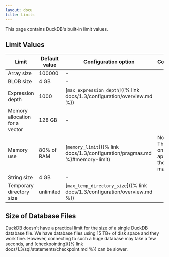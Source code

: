 ```yaml
---
layout: docu
title: Limits
---
```


This page contains DuckDB's built-in limit values.

## Limit Values

| Limit | Default value | Configuration option | Comment |
|---|---|---|---|
| Array size | 100000 | - | |
| BLOB size | 4 GB | - | |
| Expression depth | 1000 | [`max_expression_depth`]({% link docs/1.3/configuration/overview.md %}) | |
| Memory allocation for a vector | 128 GB | - | |
| Memory use | 80% of RAM | [`memory_limit`]({% link docs/1.3/configuration/pragmas.md %}#memory-limit) | Note: This limit only applies to the buffer manager. |
| String size | 4 GB | - | |
| Temporary directory size | unlimited | [`max_temp_directory_size`]({% link docs/1.3/configuration/overview.md %}) | |

## Size of Database Files

DuckDB doesn't have a practical limit for the size of a single DuckDB database file.
We have database files using 15 TB+ of disk space and they work fine.
However, connecting to such a huge database may take a few seconds, and [checkpointing]({% link docs/1.3/sql/statements/checkpoint.md %}) can be slower.
